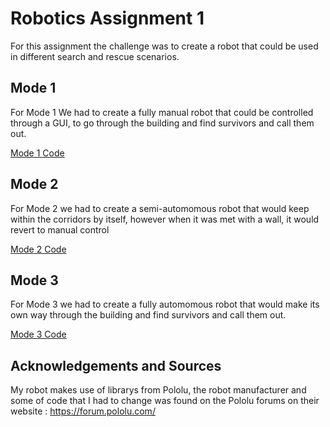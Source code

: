 # Robotics Assignment 1
For this assignment the challenge was to create a robot that could be used in different search and rescue scenarios.

## Mode 1
For Mode 1 We had to create a fully manual robot that could be controlled through a GUI, to go through the building and find survivors and call them out.

[Mode 1 Code](Assignment_MODE1/Assignment_MODE1.ino)

## Mode 2
For Mode 2 we had to create a semi-automomous robot that would keep within the corridors by itself, however when it was met with a wall, it would revert to manual control

[Mode 2 Code](Assignment_MODE2/Assignment_MODE2.ino)

## Mode 3
For Mode 3 we had to create a fully automomous robot that would make its own way through the building and find survivors and call them out.

[Mode 3 Code](Assignment_MODE3/Assignment_MODE3.ino)

## Acknowledgements and Sources
My robot makes use of librarys from Pololu, the robot manufacturer and some of code that I had to change was found on the Pololu forums on their website : https://forum.pololu.com/
